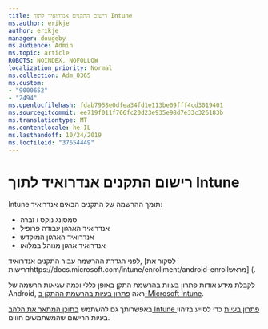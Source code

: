 ```yaml
---
title: רישום התקנים אנדרואיד לתוך Intune
ms.author: erikje
author: erikje
manager: dougeby
ms.audience: Admin
ms.topic: article
ROBOTS: NOINDEX, NOFOLLOW
localization_priority: Normal
ms.collection: Adm_O365
ms.custom:
- "9000652"
- "2494"
ms.openlocfilehash: fdab7958e0dfea34fd1e113be09fff4cd3019401
ms.sourcegitcommit: ee719f011f766fc20d23e935e98d7e33c326183b
ms.translationtype: MT
ms.contentlocale: he-IL
ms.lasthandoff: 10/24/2019
ms.locfileid: "37654449"
---
```

# <a name="enrolling-android-devices-into-intune"></a>רישום התקנים אנדרואיד לתוך Intune

Intune תומך ההרשמה של התקנים הבאים אנדרואיד:
- סמסונג נוקס ו זברה
- אנדרואיד הארגון עבודה פרופיל
- אנדרואיד הארגון המוקדש
- אנדרואיד ארגון מנוהל במלואו

לפני הגדרת ההרשמה עבור התקנים אנדרואיד, [לסקור את דרישותhttps://docs.microsoft.com/intune/enrollment/android-enrollמראש] (.

לקבלת מידע אודות פתרון בעיות בהרשמת התקן באופן כללי וכמה שגיאות הרשמה של Android, ראה [פתרון בעיות בהרשמת ההתקן ב-Microsoft Intune](https://docs.microsoft.com/intune/enrollment/troubleshoot-device-enrollment-in-intune).

באפשרותך גם להשתמש [בתוכן המתאר את הלהב Intune פתרון בעיות](https://docs.microsoft.com/intune/fundamentals/help-desk-operators) כדי לסייע בזיהוי בעיות הרישום שהמשתמשים חווים.





